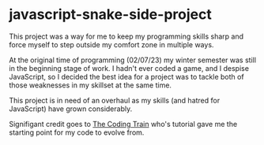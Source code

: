 # javascript-snake-side-project

This project was a way for me to keep my programming skills sharp and force myself to step outside my comfort zone in multiple ways. 

At the original time of programming (02/07/23) my winter semester was still in the beginning stage of work. I hadn't ever coded a game, and I despise JavaScript, so I decided the best idea for a project was to tackle both of those weaknesses in my skillset at the same time.

This project is in need of an overhaul as my skills (and hatred for JavaScript) have grown considerably.

Signifigant credit goes to [The Coding Train](https://thecodingtrain.com/challenges/3-snake-game) who's tutorial gave me the starting point for my code to evolve from.
